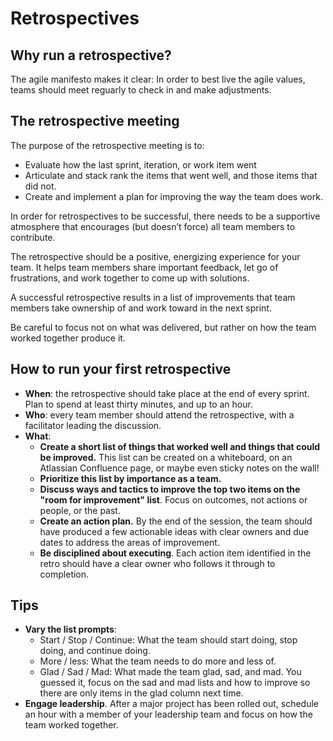 # Retrospectives

## Why run a retrospective?

The agile manifesto makes it clear: In order to best live the agile values, teams should meet reguarly to check in and make adjustments.


## The retrospective meeting

The purpose of the retrospective meeting is to:

- Evaluate how the last sprint, iteration, or work item went
- Articulate and stack rank the items that went well, and those items that did not.
- Create and implement a plan for improving the way the team does work.

In order for retrospectives to be successful, there needs to be a supportive atmosphere that encourages (but doesn’t force) all team members to contribute.

The retrospective should be a positive, energizing experience for your team. It helps team members share important feedback, let go of frustrations, and work together to come up with solutions. 

A successful retrospective results in a list of improvements that team members take ownership of and work toward in the next sprint.

Be careful to focus not on what was delivered, but rather on how the team worked together produce it.

## How to run your first retrospective

- **When**: the retrospective should take place at the end of every sprint. Plan to spend at least thirty minutes, and up to an hour.
- **Who**: every team member should attend the retrospective, with a facilitator leading the discussion.
- **What**: 
  - **Create a short list of things that worked well and things that could be improved.** This list can be created on a whiteboard, on an Atlassian Confluence page, or maybe even sticky notes on the wall!
  - **Prioritize this list by importance as a team.**
  - **Discuss ways and tactics to improve the top two items on the "room for improvement" list**. Focus on outcomes, not actions or people, or the past.
  - **Create an action plan.** By the end of the session, the team should have produced a few actionable ideas with clear owners and due dates to address the areas of improvement. 
  - **Be disciplined about executing**. Each action item identified in the retro should have a clear owner who follows it through to completion.

## Tips

- **Vary the list prompts**:
  - Start / Stop / Continue: What the team should start doing, stop doing, and continue doing.
  - More / less: What the team needs to do more and less of.
  - Glad / Sad / Mad: What made the team glad, sad, and mad. You guessed it, focus on the sad and mad lists and how to improve so there are only items in the glad column next time.
- **Engage leadership**. After a major project has been rolled out, schedule an hour with a member of your leadership team and focus on how the team worked together.